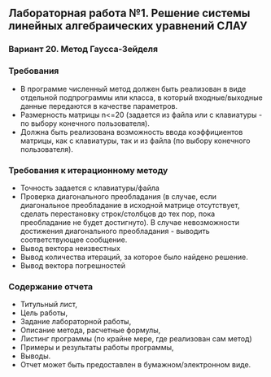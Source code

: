 ## Лабораторная работа №1. Решение системы линейных алгебраических уравнений СЛАУ

### Вариант 20. Метод Гаусса-Зейделя

### Требования

- В программе численный метод должен быть реализован в виде отдельной подпрограммы или класса, в который входные/выходные данные передаются в качестве параметров.
- Размерность матрицы n<=20 (задается из файла или с клавиатуры - по выбору конечного пользователя).
- Должна быть реализована возможность ввода коэффициентов матрицы,  как с клавиатуры, так и из файла (по выбору конечного пользователя).

### Требования к итерационному методу

- Точность задается с клавиатуры/файла
- Проверка диагонального преобладания (в случае, если диагональное преобладание в исходной  матрице отсутствует, сделать перестановку строк/столбцов до тех пор, пока преобладание не будет достигнуто). В случае невозможности достижения диагонального преобладания - выводить соответствующее сообщение.
- Вывод вектора неизвестных 
- Вывод количества итераций, за которое было найдено решение. 
- Вывод вектора  погрешностей

### Содержание отчета

- Титульный лист, 
- Цель работы,
- Задание лабораторной работы,
- Описание метода, расчетные формулы,
- Листинг программы (по крайне мере, где реализован сам метод)
- Примеры и результаты работы программы,
- Выводы. 
- Отчет может быть предоставлен в бумажном/электронном виде.